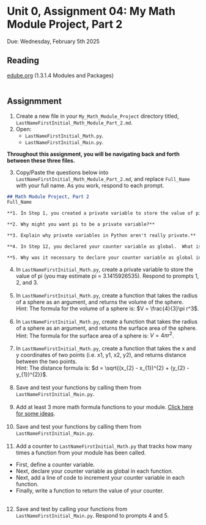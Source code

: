 # Unit 0, Assignment 04: My Math Module Project, Part 2
Due: Wednesday, February 5th 2025

## Reading
[edube.org](edube.org) (1.3.1.4 Modules and Packages)<br><br>

## Assignmment
1. Create a new file in your `My_Math_Module_Project` directory titled, `LastNameFirstInitial_Math_Module_Part_2.md`.
2. Open:
    * `LastNameFirstInitial_Math.py`. 
    * `LastNameFirstInitial_Main.py`.

**Throughout this assignment, you will be navigating back and forth between these three files.**

3. Copy/Paste the questions below into `LastNameFirstInitial_Math_Module_Part_2.md`, and replace `Full_Name` with your full name.  As you work, respond to each prompt.

```markdown
## Math Module Project, Part 2
Full_Name

**1. In Step 1, you created a private variable to store the value of pi.  What is the difference between a private variable and a public variable? What are the two different ways to indicate that a variable is private?

**2. Why might you want pi to be a private variable?**

**3. Explain why private variables in Python aren't really private.**

**4. In Step 12, you declared your counter variable as global.  What is the difference between a global variable and a local variable?**

**5. Why was it necessary to declare your counter variable as global in your math formula functions, but not in the function that returns the value of the counter itself?**
```

4. In `LastNameFirstInitial_Math.py`, create a private variable to store the value of pi (you may estimate pi = 3.1415926535).  Respond to prompts 1, 2, and 3.<br><br>
5. In `LastNameFirstInitial_Math.py`, create a function that takes the radius of a sphere as an argument, and returns the volume of the sphere.<br>Hint: The formula for the volume of a sphere is: $V = \frac{4}{3}\pi r^3$.<br><br>  
6. In `LastNameFirstInitial_Math.py`, create a function that takes the radius of a sphere as an argument, and returns the surface area of the sphere.<br>Hint: The formula for the surface area of a sphere is: $V = 4 \pi r^2$.<br><br> 
7. In `LastNameFirstInitial_Math.py`, create a function that takes the x and y coordinates of two points (i.e. x1, y1, x2, y2), and returns distance between the two points.<br>Hint: The distance formula is: $d = \sqrt{(x_{2} - x_{1})^{2} + (y_{2} - y_{1})^{2}}$.<br><br>  
8. Save and test your functions by calling them from `LastNameFirstInitial_Main.py`.<br><br>
9. Add at least 3 more math formula functions to your module. [Click here for some ideas](https://www.matematica.pt/en/useful/math-formulas.php#google_vignette). <br><br>  
10. Save and test your functions by calling them from `LastNameFirstInitial_Main.py`.<br><br>
11. Add a counter to `LastNameFirstInitial_Math.py` that tracks how many times a function from your module has been called.
   * First, define a counter variable.
   * Next, declare your counter variable as global in each function.
   * Next, add a line of code to increment your counter variable in each function.
   * Finally, write a function to return the value of your counter.<br><br>
12. Save and test by calling your functions from `LastNameFirstInitial_Main.py`.  Respond to prompts 4 and 5.

